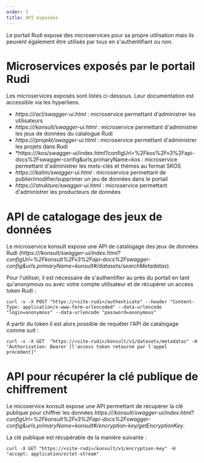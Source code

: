 ```yaml
---
order: 3
title: API exposées
---
```


Le portail Rudi expose des microservices pour sa propre utilisation mais ils peuvent également être utilisés par tous en s'authentifiant ou non.

# Microservices exposés par le portail Rudi

Les microservices exposés sont listés ci-dessous. Leur documentation est accessible via les hyperliens.

* *https://<site-rudi>/acl/swagger-ui.html* : microservice permettant d'administrer les utilisateurs
* *https://<site-rudi>/konsult/swagger-ui.html* : microservice permettant d'administrer les jeux de données du catalogue Rudi
* *https://<site-rudi>/projekt/swagger-ui.html* : microservice permettant d'administrer les projets dans Rudi
* *https://<site-rudi>/kos/swagger-ui/index.html?configUrl=%2Fkos%2Fv3%2Fapi-docs%2Fswagger-config&urls.primaryName=kos : microservice permettant d'administrer les mots-clés et thèmes au format SKOS
* *https://<site-rudi>/kalim/swagger-ui.html* : microservice permettant de publier/modifier/supprimer un jeu de données dans le portail
* *https://<site-rudi>/strukture/swagger-ui.html* : microservice permettant d'administrer les producteurs de données

# API de catalogage des jeux de données

Le microservice konsult expose une API de catalogage des jeux de données Rudi (*https://<site-rudi>/konsult/swagger-ui/index.html?configUrl=%2Fkonsult%2Fv3%2Fapi-docs%2Fswagger-config&urls.primaryName=konsult#/datasets/searchMetadatas*).

Pour l'utiliser, il est nécessaire de s'authentifier au près du portail en tant qu'anonymous ou avec votre compte utilisateur et de récupérer un access token  Rudi :

```
curl -v -X POST "https://<site-rudi>/authenticate" --header "Content-Type: application/x-www-form-urlencoded" --data-urlencode "login=anonymous" --data-urlencode "password=anonymous"
```

A partir du token il est alors possible de requêter l'API de catalogage comme suit :

```
curl -v -X GET  "https://<site-rudi>/konsult/v1/datasets/metadatas" -H "Authorization: Bearer [l'access token retourné par l'appel précédent]"
```

# API pour récupérer la clé publique de chiffrement

Le micoservice konsult expose une API permettant de récupérer la clé publique pour chiffrer les données *https://<site-rudi>/konsult/swagger-ui/index.html?configUrl=%2Fkonsult%2Fv3%2Fapi-docs%2Fswagger-config&urls.primaryName=konsult#/encryption-key/getEncryptionKey*.

La clé publique est récupérable de la manière suivante :
```
curl -X GET "https://<site-rudi>/konsult/v1/encryption-key" -H  "accept: application/octet-stream"
```  

